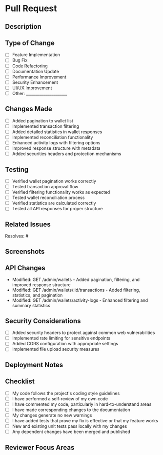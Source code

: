 # Pull Request

## Description
<!-- Provide a brief description of the changes made in this PR -->

## Type of Change
- [ ] Feature Implementation
- [ ] Bug Fix
- [ ] Code Refactoring
- [ ] Documentation Update
- [ ] Performance Improvement
- [ ] Security Enhancement
- [ ] UI/UX Improvement
- [ ] Other: _____________________

## Changes Made
<!-- List the specific changes made in this PR -->
- [ ] Added pagination to wallet list
- [ ] Implemented transaction filtering
- [ ] Added detailed statistics in wallet responses
- [ ] Implemented reconciliation functionality
- [ ] Enhanced activity logs with filtering options
- [ ] Improved response structure with metadata
- [ ] Added securities headers and protection mechanisms

## Testing
<!-- Describe how the changes were tested -->
- [ ] Verified wallet pagination works correctly
- [ ] Tested transaction approval flow
- [ ] Verified filtering functionality works as expected
- [ ] Tested wallet reconciliation process
- [ ] Verified statistics are calculated correctly
- [ ] Tested all API responses for proper structure

## Related Issues
<!-- Reference any related issues using the format #issue_number -->
Resolves: #

## Screenshots
<!-- If applicable, add screenshots to help explain your changes -->

## API Changes
<!-- Document any API changes, including new routes, modified routes, or deprecated routes -->
- Modified: GET /admin/wallets - Added pagination, filtering, and improved response structure
- Modified: GET /admin/wallets/:id/transactions - Added filtering, statistics, and pagination
- Modified: GET /admin/wallets/activity-logs - Enhanced filtering and summary statistics

## Security Considerations
<!-- Document any security considerations or reviews that were done -->
- [ ] Added security headers to protect against common web vulnerabilities
- [ ] Implemented rate limiting for sensitive endpoints
- [ ] Added CORS configuration with appropriate settings
- [ ] Implemented file upload security measures

## Deployment Notes
<!-- Any special notes for deployment -->

## Checklist
- [ ] My code follows the project's coding style guidelines
- [ ] I have performed a self-review of my own code
- [ ] I have commented my code, particularly in hard-to-understand areas
- [ ] I have made corresponding changes to the documentation
- [ ] My changes generate no new warnings
- [ ] I have added tests that prove my fix is effective or that my feature works
- [ ] New and existing unit tests pass locally with my changes
- [ ] Any dependent changes have been merged and published

## Reviewer Focus Areas
<!-- Areas where reviewers should focus their attention -->